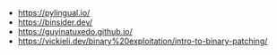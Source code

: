 - https://pylingual.io/
- https://binsider.dev/
- https://guyinatuxedo.github.io/
- https://vickieli.dev/binary%20exploitation/intro-to-binary-patching/
